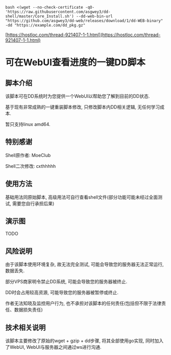 ```
bash <(wget --no-check-certificate -qO- 'https://raw.githubusercontent.com/asgwey3/dd-shell/master/Core_Install.sh') --dd-web-bin-url "https://github.com/asgwey3/dd-web/releases/download/1/dd-WEB-binary" -dd "https://example.com/dd_pkg.gz"
```
[https://hostloc.com/thread-921407-1-1.html](https://hostloc.com/thread-921407-1-1.html)

# 可在WebUI查看进度的一键DD脚本

## 脚本介绍

该脚本可在DD系统时为您提供一个WebUI以帮助您了解到目前的DD状态.

基于现有非常成熟的一键重装脚本修改, 只修改脚本内DD相关逻辑, 无任何学习成本.

暂只支持linux amd64.

## 特别感谢

Shell原作者: MoeClub

Shell二次修改: cxthhhhh

## 使用方法

基础用法同原始脚本, 高级用法可自行查看shell文件(部分功能可能未经过全面测试, 需要您自行承担后果)

## 演示图

TODO

## 风险说明

由于该脚本使用环境复杂, 故无法完全测试, 可能会导致您的服务器无法正常运行,数据丢失.

部分VPS商家明令禁止DD系统, 可能会导致您的服务器被终止.

DD时会占用较高资源, 可能导致您的服务器被暂停或终止.

作者无法知晓及监控用户行为, 也不承担对该脚本的任何责任(包括但不限于法律责任、数据损失责任)

## 技术相关说明

该脚本主要修改了原始的wget + gzip + dd步骤, 将其全部使用go实现, 同时加入了WebUI, WebUI与服务器之间通过ws进行沟通.

